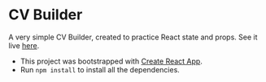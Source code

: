 # CV Builder

A very simple CV Builder, created to practice React state and props. See it live [here]().


- This project was bootstrapped with [Create React App](https://github.com/facebook/create-react-app).
- Run `npm install` to install all the dependencies.